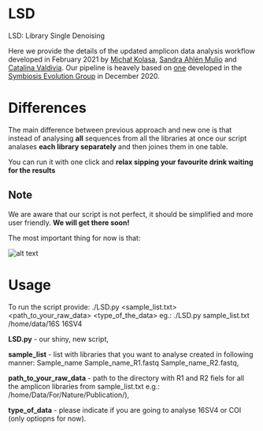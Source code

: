 # LSD
LSD: Library Single Denoising


Here we provide the details of the updated amplicon data analysis workflow developed in February 2021 by [Michał Kolasa](https://symbio.eko.uj.edu.pl/staff/michal-kolasa), [Sandra Ahlén Mulio](https://symbio.eko.uj.edu.pl/phd-students/sandra-ahlen-mulio) and [Catalina Valdivia](https://symbio.eko.uj.edu.pl/phd-students/catalina-valdivia). Our pipeline is heavely based on [one](https://github.com/symPiotr/amplicon_analysis_pipeline/blob/main/COI_and_16S_rRNA_amplicon_bioinformatic_pipeline.md) developed in the [Symbiosis Evolution Group](https://symbio.eko.uj.edu.pl/en_GB/) in December 2020. 

# Differences
The main difference between previous approach and new one is that instead of analysing **all** sequences from all the libraries at once our script analases **each library separately** and then joines them in one table.

You can run it with one click and **relax sipping your favourite drink waiting for the results**

## Note
We are aware that our script is not perfect, it should be simplified and more user friendly. **We will get there soon!**

The most important thing for now is that:



![alt text](https://media.makeameme.org/created/its-working-oyy433.jpg)


# Usage

To run the script provide:
./LSD.py <sample_list.txt> <path_to_your_raw_data> <type_of_the_data>
eg.: ./LSD.py sample_list.txt /home/data/16S 16SV4

**LSD.py** - our shiny, new script,

**sample_list** - list with libraries that you want to analyse created in following manner:
Sample_name Sample_name_R1.fastq Sample_name_R2.fastq,

**path_to_your_raw_data** - path to the directory with R1 and R2 fiels for all the amplicon libraries from sample_list.txt e.g.:
/home/Data/For/Nature/Publication/),

**type_of_data** - please indicate if you are going to analyse 16SV4 or COI (only optiopns for now).
